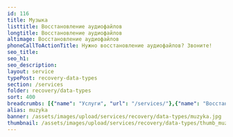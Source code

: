 ```yaml
---
id: 116
title: Музыка
listtitle: Восстановление аудиофайлов
longtitle: Восстановление аудиофайлов
altimage: Восстановление аудиофайлов
phoneCallToActionTitle: Нужно восстановление аудиофайлов? Звоните!
seo_title: 
seo_h1: 
seo_description: 
layout: service
typePost: recovery-data-types
section: /services
folder: recovery/data-types
sort: 400
breadcrumbs: [{"name": "Услуги", "url": "/services/"},{"name": "Восстановление данных", "url": "/services/recovery/"},{"name": "Типы данных", "url":  "/services/recovery/data-types/"}]
alias: muzyka
banner: /assets/images/upload/services/recovery/data-types/muzyka.jpg
thumbnail: /assets/images/upload/services/recovery/data-types/thumb_muzyka.jpg
---
```

